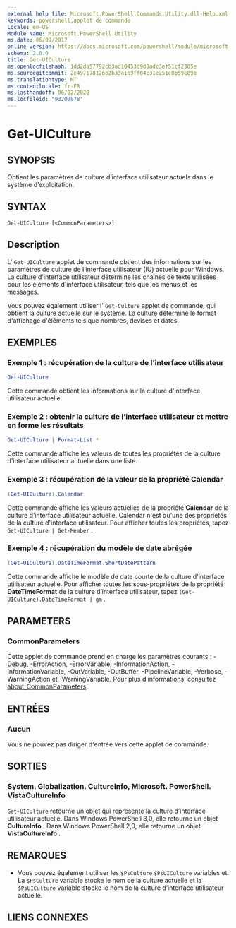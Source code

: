 ```yaml
---
external help file: Microsoft.PowerShell.Commands.Utility.dll-Help.xml
keywords: powershell,applet de commande
Locale: en-US
Module Name: Microsoft.PowerShell.Utility
ms.date: 06/09/2017
online version: https://docs.microsoft.com/powershell/module/microsoft.powershell.utility/get-uiculture?view=powershell-6&WT.mc_id=ps-gethelp
schema: 2.0.0
title: Get-UICulture
ms.openlocfilehash: 1dd2da57792cb3ad10453d9d0adc3ef51cf2305e
ms.sourcegitcommit: 2e497178126b2b33a169ff04c31e251e0b59e89b
ms.translationtype: MT
ms.contentlocale: fr-FR
ms.lasthandoff: 06/02/2020
ms.locfileid: "93200878"
---
```

# Get-UICulture

## SYNOPSIS
Obtient les paramètres de culture d’interface utilisateur actuels dans le système d’exploitation.

## SYNTAX

```
Get-UICulture [<CommonParameters>]
```

## Description

L' `Get-UICulture` applet de commande obtient des informations sur les paramètres de culture de l’interface utilisateur (IU) actuelle pour Windows.
La culture d'interface utilisateur détermine les chaînes de texte utilisées pour les éléments d'interface utilisateur, tels que les menus et les messages.

Vous pouvez également utiliser l' `Get-Culture` applet de commande, qui obtient la culture actuelle sur le système.
La culture détermine le format d'affichage d'éléments tels que nombres, devises et dates.

## EXEMPLES

### Exemple 1 : récupération de la culture de l’interface utilisateur

```powershell
Get-UICulture
```

Cette commande obtient les informations sur la culture d'interface utilisateur actuelle.

### Exemple 2 : obtenir la culture de l’interface utilisateur et mettre en forme les résultats

```powershell
Get-UICulture | Format-List *
```

Cette commande affiche les valeurs de toutes les propriétés de la culture d'interface utilisateur actuelle dans une liste.

### Exemple 3 : récupération de la valeur de la propriété Calendar

```powershell
(Get-UICulture).Calendar
```

Cette commande affiche les valeurs actuelles de la propriété **Calendar** de la culture d’interface utilisateur actuelle.
Calendar n'est qu'une des propriétés de la culture d'interface utilisateur.
Pour afficher toutes les propriétés, tapez `Get-UICulture | Get-Member` .

### Exemple 4 : récupération du modèle de date abrégée

```powershell
(Get-UICulture).DateTimeFormat.ShortDatePattern
```

Cette commande affiche le modèle de date courte de la culture d'interface utilisateur actuelle.
Pour afficher toutes les sous-propriétés de la propriété **DateTimeFormat** de la culture d’interface utilisateur, tapez `(Get-UICulture).DateTimeFormat | gm` .

## PARAMETERS

### CommonParameters

Cette applet de commande prend en charge les paramètres courants : -Debug, -ErrorAction, -ErrorVariable, -InformationAction, -InformationVariable, -OutVariable, -OutBuffer, -PipelineVariable, -Verbose, -WarningAction et -WarningVariable. Pour plus d’informations, consultez [about_CommonParameters](../Microsoft.PowerShell.Core/About/about_CommonParameters.md).

## ENTRÉES

### Aucun

Vous ne pouvez pas diriger d'entrée vers cette applet de commande.

## SORTIES

### System. Globalization. CultureInfo, Microsoft. PowerShell. VistaCultureInfo

`Get-UICulture` retourne un objet qui représente la culture d’interface utilisateur actuelle.
Dans Windows PowerShell 3,0, elle retourne un objet **CultureInfo** .
Dans Windows PowerShell 2,0, elle retourne un objet **VistaCultureInfo** .

## REMARQUES

- Vous pouvez également utiliser les `$PsCulture` `$PsUICulture` variables et. La `$PsCulture` variable stocke le nom de la culture actuelle et la `$PsUICulture` variable stocke le nom de la culture d’interface utilisateur actuelle.

## LIENS CONNEXES
